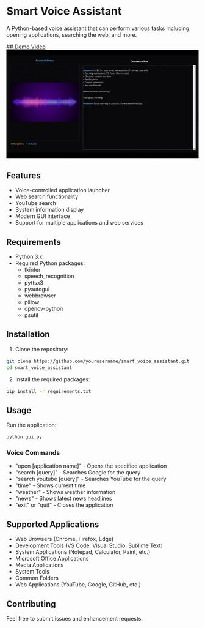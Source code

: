 # Smart Voice Assistant

A Python-based voice assistant that can perform various tasks including opening applications, searching the web, and more.

[## Demo Video
![Smart Voice Assistant Interface](assets/videos/demog.gif)](https://github.com/KesavaRamaSanjeev/smart_voice_assistant)

## Features

- Voice-controlled application launcher
- Web search functionality
- YouTube search
- System information display
- Modern GUI interface
- Support for multiple applications and web services

## Requirements

- Python 3.x
- Required Python packages:
  - tkinter
  - speech_recognition
  - pyttsx3
  - pyautogui
  - webbrowser
  - pillow
  - opencv-python
  - psutil

## Installation

1. Clone the repository:
```bash
git clone https://github.com/yourusername/smart_voice_assistant.git
cd smart_voice_assistant
```

2. Install the required packages:
```bash
pip install -r requirements.txt
```

## Usage

Run the application:
```bash
python gui.py
```

### Voice Commands

- "open [application name]" - Opens the specified application
- "search [query]" - Searches Google for the query
- "search youtube [query]" - Searches YouTube for the query
- "time" - Shows current time
- "weather" - Shows weather information
- "news" - Shows latest news headlines
- "exit" or "quit" - Closes the application

## Supported Applications

- Web Browsers (Chrome, Firefox, Edge)
- Development Tools (VS Code, Visual Studio, Sublime Text)
- System Applications (Notepad, Calculator, Paint, etc.)
- Microsoft Office Applications
- Media Applications
- System Tools
- Common Folders
- Web Applications (YouTube, Google, GitHub, etc.)

## Contributing

Feel free to submit issues and enhancement requests.

